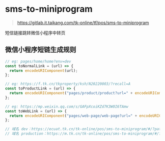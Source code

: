# sms-to-miniprogram

> https://gitlab.it.taikang.com/tk-online/tf/pos/sms-to-miniprogram

短信链接跳转微信小程序中转页

## 微信小程序短链生成规则

```js
// eg: pages/home/home?env=dev
const toNormalLink = (url) => {
  return encodeURIComponent(url);
};

// eg: https://f.tk.cn/tkproperty/ksh/N20220003/?recall=A
const toProductLink = (url) => {
  return encodeURIComponent("pages/product/product?url=" + encodeURIComponent(url));
};

// eg: https://mp.weixin.qq.com/s/GAFpXcoiKZd7K3W0I6TAmw
const toWebLink = (url) => {
  return encodeURIComponent("pages/web-page/web-page?url=" + encodeURIComponent(url));
};

// 域名 dev：https://ecuat.tk.cn/tk-online/pos/sms-to-miniprogram/#/?path=
// 域名 production：https://m.tk.cn/tk-online/pos/sms-to-miniprogram/#/?path=
```
